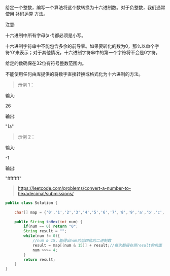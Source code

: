 给定一个整数，编写一个算法将这个数转换为十六进制数。对于负整数，我们通常使用 补码运算 方法。

注意:

十六进制中所有字母(a-f)都必须是小写。

十六进制字符串中不能包含多余的前导零。如果要转化的数为0，那么以单个字符'0'来表示；对于其他情况，十六进制字符串中的第一个字符将不会是0字符。

给定的数确保在32位有符号整数范围内。

不能使用任何由库提供的将数字直接转换或格式化为十六进制的方法。

>示例 1：

输入:

26

输出:

"1a"

>示例 2：

输入:

-1

输出:

"ffffffff"

>https://leetcode.com/problems/convert-a-number-to-hexadecimal/submissions/
```java
public class Solution {
    
    char[] map = {'0','1','2','3','4','5','6','7','8','9','a','b','c','d','e','f'};
    
    public String toHex(int num) {
        if(num == 0) return "0";
        String result = "";
        while(num != 0){
            //num & 15，能得出num的低四位的二进制数
            result = map[(num & 15)] + result;//每次都接在原result的前面 
            num >>>= 4;
        }
        return result;
    }
}
```
